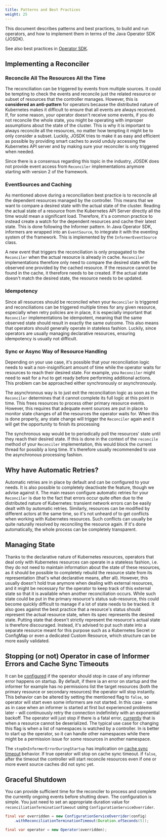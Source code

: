 ```yaml
---
title: Patterns and Best Practices
weight: 25
---
```



This document describes patterns and best practices, to build and run operators, and how to
implement them in terms of the Java Operator SDK (JOSDK).

See also best practices
in [Operator SDK](https://sdk.operatorframework.io/docs/best-practices/best-practices/).

## Implementing a Reconciler

### Reconcile All The Resources All the Time

The reconciliation can be triggered by events from multiple sources. It could be tempting to check
the events and reconcile just the related resource or subset of resources that the controller
manages. However, this is **considered an anti-pattern** for operators because the distributed
nature of Kubernetes makes it difficult to ensure that all events are always received. If, for
some reason, your operator doesn't receive some events, if you do not reconcile the whole state,
you might be operating with improper assumptions about the state of the cluster. This is why it
is important to always reconcile all the resources, no matter how tempting it might be to only
consider a subset. Luckily, JOSDK tries to make it as easy and efficient as possible by
providing smart caches to avoid unduly accessing the Kubernetes API server and by making sure
your reconciler is only triggered when needed.

Since there is a consensus regarding this topic in the industry, JOSDK does not provide
event access from `Reconciler` implementations anymore starting with version 2 of the framework.

### EventSources and Caching

As mentioned above during a reconciliation best practice is to reconcile all the dependent resources
managed by the controller. This means that we want to compare a desired state with the actual
state of the cluster. Reading the actual state of a resource from the Kubernetes API Server
directly all the time would mean a significant load. Therefore, it's a common practice to
instead create a watch for the dependent resources and cache their latest state. This is done
following the Informer pattern. In Java Operator SDK, informers are wrapped into an `EventSource`,
to integrate it with the eventing system of the framework. This is implemented by the
`InformerEventSource` class.

A new event that triggers the reconciliation is only propagated to the `Reconciler` when the actual
resource is already in cache. `Reconciler` implementations therefore only need to compare the
desired state with the observed one provided by the cached resource. If the resource cannot be
found in the cache, it therefore needs to be created. If the actual state doesn't match the
desired state, the resource needs to be updated.

### Idempotency

Since all resources should be reconciled when your `Reconciler` is triggered and reconciliations
can be triggered multiple times for any given resource, especially when retry policies are in
place, it is especially important that `Reconciler` implementations be idempotent, meaning that
the same observed state should result in exactly the same outcome. This also means that
operators should generally operate in stateless fashion. Luckily, since operators are usually
managing declarative resources, ensuring idempotency is usually not difficult.

### Sync or Async Way of Resource Handling

Depending on your use case, it's possible that your reconciliation logic needs to wait a
non-insignificant amount of time while the operator waits for resources to reach their desired
state. For example, you `Reconciler` might need to wait for a `Pod` to get ready before
performing additional actions. This problem can be approached either synchronously or
asynchronously.

The asynchronous way is to just exit the reconciliation logic as soon as the `Reconciler`
determines that it cannot complete its full logic at this point in time. This frees resources to
process other primary resource events. However, this requires that adequate event sources are
put in place to monitor state changes of all the resources the operator waits for. When this is
done properly, any state change will trigger the `Reconciler` again and it will get the
opportunity to finish its processing

The synchronous way would be to periodically poll the resources' state until they reach their
desired state. If this is done in the context of the `reconcile` method of your `Reconciler`
implementation, this would block the current thread for possibly a long time. It's therefore
usually recommended to use the asynchronous processing fashion.

## Why have Automatic Retries?

Automatic retries are in place by default and can be configured to your needs. It is also
possible to completely deactivate the feature, though we advise against it. The main reason
configure automatic retries for your `Reconciler` is due to the fact that errors occur quite
often due to the distributed nature of Kubernetes: transient network errors can be easily dealt
with by automatic retries. Similarly, resources can be modified by different actors at the same
time, so it's not unheard of to get conflicts when working with Kubernetes resources. Such
conflicts can usually be quite naturally resolved by reconciling the resource again. If it's
done automatically, the whole process can be completely transparent.

## Managing State

Thanks to the declarative nature of Kubernetes resources, operators that deal only with
Kubernetes resources can operate in a stateless fashion, i.e. they do not need to maintain
information about the state of these resources, as it should be possible to completely rebuild
the resource state from its representation (that's what declarative means, after all).
However, this usually doesn't hold true anymore when dealing with external resources, and it
might be necessary for the operator to keep track of this external state so that it is available
when another reconciliation occurs. While such state could be put in the primary resource's
status sub-resource, this could become quickly difficult to manage if a lot of state needs to be
tracked. It also goes against the best practice that a resource's status should represent the
actual resource state, when its spec represents the desired state. Putting state that doesn't
strictly represent the resource's actual state is therefore discouraged. Instead, it's
advised to put such state into a separate resource meant for this purpose such as a
Kubernetes Secret or ConfigMap or even a dedicated Custom Resource, which structure can be more
easily validated.

## Stopping (or not) Operator in case of Informer Errors and Cache Sync Timeouts

It can
be [configured](https://github.com/java-operator-sdk/java-operator-sdk/blob/2cb616c4c4fd0094ee6e3a0ef2a0ea82173372bf/operator-framework-core/src/main/java/io/javaoperatorsdk/operator/api/config/ConfigurationService.java#L168-L168)
if the operator should stop in case of any informer error happens on startup. By default, if there ia an error on
startup and the informer for example has no permissions list the target resources (both the primary resource or
secondary resources) the operator will stop instantly. This behavior can be altered by setting the mentioned flag
to `false`, so operator will start even some informers are not started. In this case - same as in case when an informer
is started at first but experienced problems later - will continuously retry the connection indefinitely with an
exponential backoff. The operator will just stop if there is a fatal
error, [currently](https://github.com/java-operator-sdk/java-operator-sdk/blob/0e55c640bf8be418bc004e51a6ae2dcf7134c688/operator-framework-core/src/main/java/io/javaoperatorsdk/operator/processing/event/source/informer/InformerWrapper.java#L64-L66)
that is when a resource cannot be deserialized. The typical use case for changing this flag is when a list of namespaces
is watched by a controller. In is better to start up the operator, so it can handle other namespaces while there
might be a permission issue for some resources in another namespace.

The `stopOnInformerErrorDuringStartup` has implication on [cache sync timeout](https://github.com/java-operator-sdk/java-operator-sdk/blob/114c4312c32b34688811df8dd7cea275878c9e73/operator-framework-core/src/main/java/io/javaoperatorsdk/operator/api/config/ConfigurationService.java#L177-L179)
behavior. If true operator will stop on cache sync timeout. if `false`, after the timeout the controller will start
reconcile resources even if one or more event source caches did not sync yet.  

## Graceful Shutdown

You can provide sufficient time for the reconciler to process and complete the currently ongoing events before shutting down. 
The configuration is simple. You just need to set an appropriate duration value for `reconciliationTerminationTimeout` using `ConfigurationServiceOverrider`.

```java
final var overridden = new ConfigurationServiceOverrider(config)
    .withReconciliationTerminationTimeout(Duration.ofSeconds(5));

final var operator = new Operator(overridden);
```
